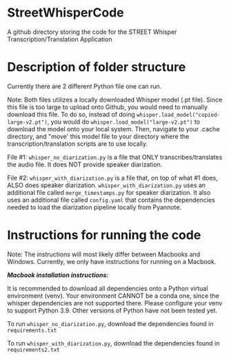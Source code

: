 # StreetWhisperCode
A github directory storing the code for the STREET Whisper Transcription/Translation Application

# Description of folder structure
Currently there are 2 different Python file one can run.

Note: Both files utilizes a locally downloaded Whisper model (.pt file). Since this file is too large to upload onto Github, you would need to manually download this file. To do so, instead of doing ```whisper.load_model("copied-large-v2.pt")```, you would do ```whisper.load_model("large-v2.pt")``` to download the model onto your local system. Then, navigate to your .cache directory, and "move' this model file to your directory where the transcription/translation scripts are to use locally. 

File #1: ```whisper_no_diarization.py``` is a file that ONLY transcribes/translates the audio file. It does NOT provide speaker diarization.

File #2: ```whisper_with_diarization.py``` is a file that, on top of what #1 does, ALSO does speaker diarization. ```whisper_with_diarization.py``` uses an additional file called ```merge_timestamps.py``` for speaker diarization. It also uses an additional file called ```config.yaml``` that contains the dependencies needed to load the diarization pipeline locally from Pyannote. 

# Instructions for running the code
Note: The instructions will most likely differ between Macbooks and Windows. Currently, we only have instructions for running on a Macbook. 

***Macbook installation instructions:***

It is recommended to download all dependencies onto a Python virtual environment (venv). Your environment CANNOT be a conda one, since the whisper dependencies are not supported there. 
Please configure your venv to support Python 3.9. Other versions of Python have not been tested yet. 

To run ```whisper_no_diarization.py```, download the dependencies found in ```requirements.txt```

To run ```whisper_with_diarization.py```, download the dependencies found in ```requirements2.txt```
